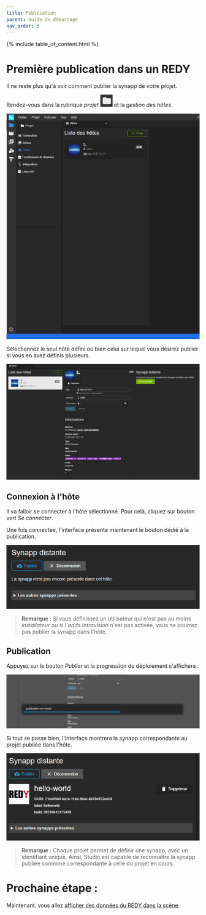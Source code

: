 ```yaml
---
title: Publication
parent: Guide de démarrage
nav_order: 5
---
```


{% include table_of_content.html %}


# Première publication dans un REDY

Il ne reste plus qu'à voir comment publier la synapp de votre projet.

Rendez-vous dans la rubrique *projet* ![SynApps](../assets/project.png) et la *gestion des hôtes*.

![SynApps](../assets/quick-start/synapp-publish/01.png)

Sélectionnez le seul hôte défini ou bien celui sur lequel vous désirez publier si vous en avez définis plusieurs.

![SynApps](../assets/quick-start/synapp-publish/02.png)

## Connexion à l'hôte

Il va falloir se connecter à l'hôte sélectionné. Pour celà, cliquez sur bouton vert *Se connecter*.

Une fois connectée, l'interface présente maintenant le bouton dédié à la publication.

![SynApps](../assets/quick-start/synapp-publish/03.png)


> **Remarque :** Si vous définissez un utilisateur qui n'est pas au moins *installateur* ou si l'*adds Intravision* n'est pas activée, vous ne pourrez pas publier la synapp dans l'hôte.

## Publication

Appuyez sur le bouton *Publier* et la progression du déploiement s'affichera :

![SynApps](../assets/quick-start/synapp-publish/04.png)

Si tout se passe bien, l'interface montrera la synapp correspondante au projet publiée dans l'hôte.

![SynApps](../assets/quick-start/synapp-publish/05.png)

> **Remarque :** Chaque projet permet de définir une synapp, avec un identifiant unique. Ainsi, Studio est capable de reconnaître la synapp publiée commme correspondante à celle du projet en cours.

# Prochaine étape :
Maintenant, vous allez [afficher des données du REDY dans la scène](./display-redy-data.md).
